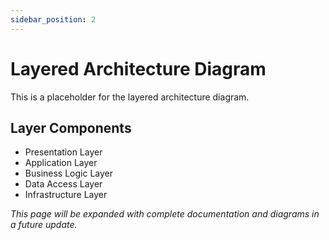 ```yaml
---
sidebar_position: 2
---
```


# Layered Architecture Diagram

This is a placeholder for the layered architecture diagram.

## Layer Components

- Presentation Layer
- Application Layer
- Business Logic Layer
- Data Access Layer
- Infrastructure Layer

*This page will be expanded with complete documentation and diagrams in a future update.*